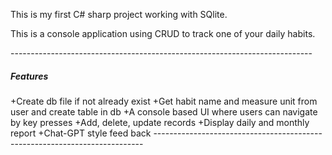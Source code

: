 <p>This is my first C# sharp project working with SQlite.</p>
<p>This is a console application using CRUD to track one of your daily habits. </p>
<p>---------------------------------------------------------------------------</p>
<h5>Features</h5>
+Create db file if not already exist
+Get habit name and measure unit from user and create table in db
+A console based UI where users can navigate by key presses
+Add, delete, update records
+Display daily and monthly report  
+Chat-GPT style feed back
---------------------------------------------------------------------------
